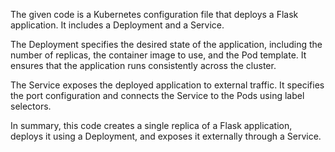 The given code is a Kubernetes configuration file that deploys a Flask application. It includes a Deployment and a Service.

The Deployment specifies the desired state of the application, including the number of replicas, the container image to use, and the Pod template. It ensures that the application runs consistently across the cluster.

The Service exposes the deployed application to external traffic. It specifies the port configuration and connects the Service to the Pods using label selectors.

In summary, this code creates a single replica of a Flask application, deploys it using a Deployment, and exposes it externally through a Service.

